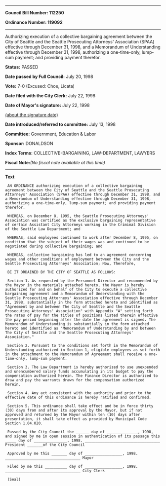 

********

**Council Bill Number: 112250**
   
**Ordinance Number: 119092**
********

 Authorizing execution of a collective bargaining agreement between the City of Seattle and the Seattle Prosecuting Attorneys' Association (SPAA) effective through December 31, 1998, and a Memorandum of Understanding effective through December 31, 1998, authorizing a one-time-only, lump-sum payment; and providing payment therefor.

**Status:** PASSED
   
**Date passed by Full Council:** July 20, 1998
   
**Vote:** 7-0 (Excused: Choe, Licata)
   
**Date filed with the City Clerk:** July 22, 1998
   
**Date of Mayor's signature:** July 22, 1998
   
[(about the signature date)](/~public/approvaldate.htm)
   
   
   
**Date introduced/referred to committee:** July 13, 1998
   
**Committee:** Government, Education & Labor
   
**Sponsor:** DONALDSON
   
   
**Index Terms:** COLLECTIVE-BARGAINING, LAW-DEPARTMENT, LAWYERS

**Fiscal Note:**_(No fiscal note available at this time)_

********

**Text**
   
```
 AN ORDINANCE authorizing execution of a collective bargaining agreement between the City of Seattle and the Seattle Prosecuting Attorneys' Association (SPAA) effective through December 31, 1998, and a Memorandum of Understanding effective through December 31, 1998, authorizing a one-time-only, lump-sum payment; and providing payment therefor.

 WHEREAS, on December 8, 1995, the Seattle Prosecuting Attorneys' Association was certified as the exclusive bargaining representative of certain Assistant City Attorneys working in the Criminal Division of the Seattle Law Department; and

 WHEREAS, said employees continued to work after December 8, 1995, on condition that the subject of their wages was and continued to be negotiated during collective bargaining; and

 WHEREAS, collective bargaining has led to an agreement concerning wages and other conditions of employment between the City and the Seattle Prosecuting Attorneys' Association; Now, Therefore,

 BE IT ORDAINED BY THE CITY OF SEATTLE AS FOLLOWS:

 Section 1. As requested by the Personnel Director and recommended by the Mayor in the materials attached hereto, the Mayor is hereby authorized for and on behalf of the City to execute a collective bargaining agreement and a Memorandum of Understanding with the Seattle Prosecuting Attorneys' Association effective through December 31, 1998, substantially in the form attached hereto and identified as "Agreement by and between The City of Seattle and the Seattle Prosecuting Attorneys' Association" with Appendix "A" setting forth the rates of pay for the titles of positions listed therein effective the pay period beginning after the date the agreement is signed. The Memorandum of Understanding is substantially in the form attached hereto and identified as "Memorandum of Understanding by and between The City of Seattle and the Seattle Prosecuting Attorneys' Association."

 Section 2. Pursuant to the conditions set forth in the Memorandum of Understanding authorized in Section 1, eligible employees as set forth in the attachment to the Memorandum of Agreement shall receive a one-time-only, lump-sum payment.

 Section 3. The Law Department is hereby authorized to use unexpended and unencumbered salary funds accumulating in its budget to pay the compensation authorized herein. The Finance Director is authorized to draw and pay the warrants drawn for the compensation authorized herein.

 Section 4. Any act consistent with the authority and prior to the effective date of this ordinance is hereby ratified and confirmed.

 Section 5. This ordinance shall take effect and be in force thirty (30) days from and after its approval by the Mayor, but if not approved and returned by the Mayor within ten (10) days after presentation, it shall take effect as provided by Municipal Code Section 1.04.020.

 Passed by the City Council the ______ day of ______________, 1998, and signed by me in open session in authentication of its passage this _____ day of _______________, 1998. __________________________________ President _______of the City Council

 Approved by me this _______ day of _________________, 1998. __________________________________ Mayor

 Filed by me this __________ day of _________________, 1998. __________________________________ City Clerk

 (Seal)

```
